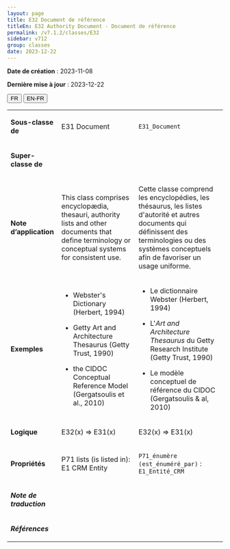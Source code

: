 ```yaml
---
layout: page
title: E32 Document de référence
titleEn: E32 Authority Document - Document de référence
permalink: /v7.1.2/classes/E32
sidebar: v712
group: classes
date: 2023-12-22
---
```


**Date de création** : 2023-11-08

**Dernière mise à jour** : 2023-12-22

<div class="lang-buttons">
 <button id="fr" class="activate">FR</button>
 <button id="en-fr">EN-FR</button>
</div>

<table>
<tbody>
<tr>
<td><p><strong>Sous-classe de</strong></p></td>
<td class="en">
<p>E31 Document</p>
</td>
<td>
<p><code class="language-plaintext highlighter-rouge">E31_Document</code></p>
</td>
</tr>
<tr>
<td><p><strong>Super-classe de</strong></p></td>
<td class="en">
</td>
<td>
</td>
</tr>
<tr>
<td><p><strong>Note d’application</strong></p></td>
<td class="en">
<p>This class comprises encyclopædia, thesauri, authority lists and other documents that define terminology or conceptual systems for consistent use.</p>
</td>
<td>
<p>Cette classe comprend les encyclopédies, les thésaurus, les listes d'autorité et autres documents qui définissent des terminologies ou des systèmes conceptuels afin de favoriser un usage uniforme.</p>
</td>
</tr>
<tr>
<td><p><strong>Exemples</strong></p></td>
<td class="en">
<ul>
<li><p>Webster's Dictionary (Herbert, 1994)</p>
</li>
<li><p>Getty Art and Architecture Thesaurus (Getty Trust, 1990)</p>
</li>
<li><p>the CIDOC Conceptual Reference Model (Gergatsoulis et al., 2010)</p>
</li>
</ul>
</td>
<td>
<ul>
<li><p>Le dictionnaire Webster (Herbert, 1994)</p>
</li>
<li><p>L'<em>Art and Architecture Thesaurus</em> du Getty Research Institute (Getty Trust, 1990)</p>
</li>
<li><p>Le  modèle conceptuel de référence du CIDOC (Gergatsoulis & al, 2010)</p>
</li>
</ul>
</td>
</tr>
<tr>
<td><p><strong>Logique</strong></p></td>
<td class="en">
<p>E32(x) ⇒ E31(x)</p>
</td>
<td>
<p>E32(x) ⇒ E31(x)</p>
</td>
</tr>
<tr>
<td><p><strong>Propriétés</strong></p></td>
<td class="en">
<p>P71 lists (is listed in): E1 CRM Entity</p>
</td>
<td>
<p><code class="language-plaintext highlighter-rouge">P71_énumère (est_énuméré_par)</code> : <code class="language-plaintext highlighter-rouge">E1_Entité_CRM</code></p>
</td>
</tr>
<tr>
<td><p><strong><em>Note de traduction</em></strong></p></td>
<td colspan="2">
</td>
</tr>
<tr>
<td><p><strong><em>Références</em></strong></p></td>
<td colspan="2">
<p><em></em></p>
</td>
</tr>
</tbody>
</table>
